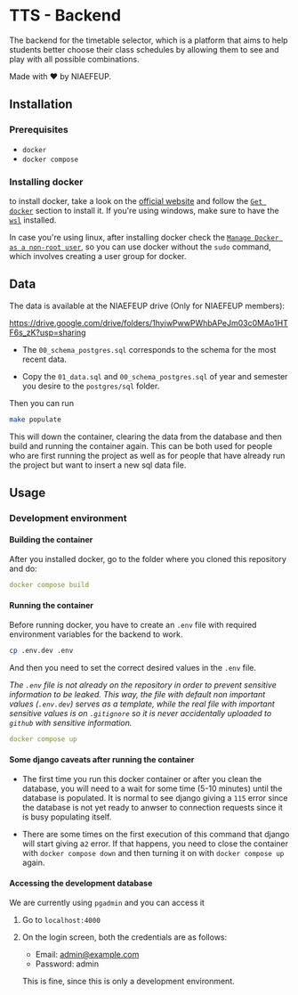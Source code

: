 # TTS - Backend

The backend for the timetable selector, which is a platform that aims to help students better choose their class schedules by allowing them to see and play with all possible combinations.

Made with ❤️ by NIAEFEUP.

## Installation 
### Prerequisites
- `docker`
- `docker compose` 

### Installing docker 
to install docker, take a look on the [official website](https://www.docker.com/) and follow the [`Get docker`](https://docs.docker.com/get-docker/) section to install it. If you're using windows, make sure to have the [`wsl`](https://docs.microsoft.com/en-us/windows/wsl/install) installed.   

In case you're using linux, after installing docker check the [`Manage Docker as a non-root user`](https://docs.docker.com/engine/install/linux-postinstall/), so you can use docker without the `sudo` command, which involves creating a user group for docker.

## Data

The data is available at the NIAEFEUP drive (Only for NIAEFEUP members):

https://drive.google.com/drive/folders/1hyiwPwwPWhbAPeJm03c0MAo1HTF6s_zK?usp=sharing

- The ```00_schema_postgres.sql``` corresponds to the schema for the most recent data.

- Copy the ```01_data.sql``` and ```00_schema_postgres.sql``` of year and semester you desire to the ```postgres/sql``` folder.

Then you can run

```bash
make populate
```

This will down the container, clearing the data from the database and then build and running the container again. This can be both used for people who are first running the project as well as for people that have already run the project but want to insert a new sql data file.

## Usage 

### Development environment 

#### Building the container

After you installed docker, go to the folder where you cloned this repository and do:

```yaml
docker compose build
```
#### Running the container

Before running docker, you have to create an `.env` file with required environment variables for the backend to work.

```bash
cp .env.dev .env
```

And then you need to set the correct desired values in the `.env` file. 

*The `.env` file is not already on the repository in order to prevent sensitive information to be leaked. This way, the file with default non important values (`.env.dev`) serves as a template, while the real file with important sensitive values is on `.gitignore` so it is never accidentally
uploaded to `github` with sensitive information.*

```yaml
docker compose up 
```
#### Some django caveats after running the container

- The first time you run this docker container or after you clean the database, you will need to a wait for some time (5-10 minutes) until the database is populated. It is normal to see django giving a `115` error since the database is not yet ready to anwser to connection requests since it is busy populating itself.

- There are some times on the first execution of this command that django will start giving a`2` error. If that happens, you need to close the container with `docker compose down` and then turning it on with `docker compose up` again.

#### Accessing the development database

We are currently using `pgadmin` and you can access it

1. Go to `localhost:4000`

2. On the login screen, both the credentials are as follows:
   
    - Email: admin@example.com
    - Password: admin
    
    This is fine, since this is only a development environment.

